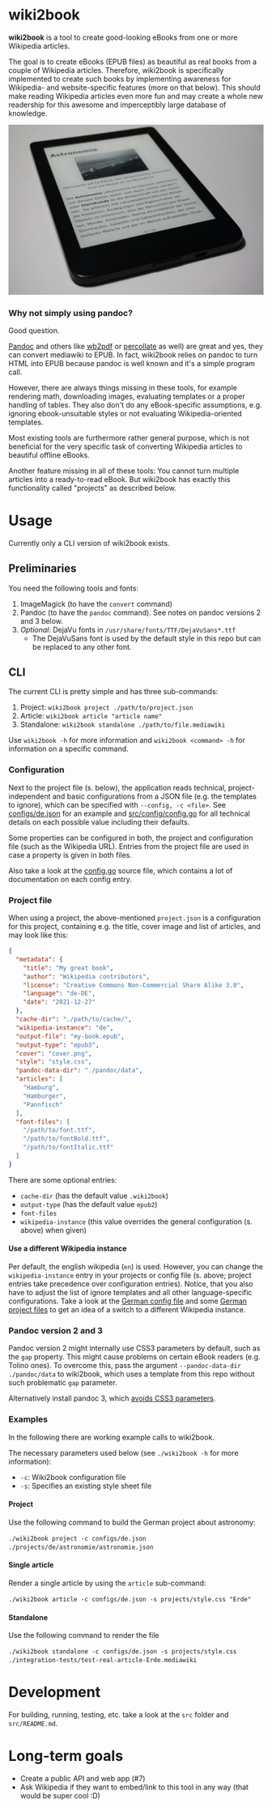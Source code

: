 # wiki2book

**wiki2book** is a tool to create good-looking eBooks from one or more Wikipedia articles.

The goal is to create eBooks (EPUB files) as beautiful as real books from a couple of Wikipedia articles.
Therefore, wiki2book is specifically implemented to create such books by implementing awareness for Wikipedia- and website-specific features (more on that below).
This should make reading Wikipedia articles even more fun and may create a whole new readership for this awesome and imperceptibly large database of knowledge. 

<p align="center">
<img src="photo.JPG" alt="eBook of the German article about astronomy on a Tolino eBook-reader."/>
</p>

### Why not simply using pandoc?

Good question.

[Pandoc](https://pandoc.org/epub.html) and others like [wb2pdf](https://mediawiki2latex.wmflabs.org/) or [percollate](https://github.com/danburzo/percollate) as well) are great and yes, they can convert mediawiki to EPUB.
In fact, wiki2book relies on pandoc to turn HTML into EPUB because pandoc is well known and it's a simple program call.

However, there are always things missing in these tools, for example rendering math, downloading images, evaluating templates or a proper handling of tables.
They also don't do any eBook-specific assumptions, e.g. ignoring ebook-unsuitable styles or not evaluating Wikipedia-oriented templates.

Most existing tools are furthermore rather general purpose, which is not beneficial for the very specific task of converting Wikipedia articles to beautiful offline eBooks.

Another feature missing in all of these tools: You cannot turn multiple articles into a ready-to-read eBook.
But wiki2book has exactly this functionality called "projects" as described below.

# Usage

Currently only a CLI version of wiki2book exists.

## Preliminaries

You need the following tools and fonts:

1. ImageMagick (to have the `convert` command)
2. Pandoc (to have the `pandoc` command). See notes on pandoc versions 2 and 3 below.
3. *Optional:* DejaVu fonts in `/usr/share/fonts/TTF/DejaVuSans*.ttf`
    * The DejaVuSans font is used by the default style in this repo but can be replaced to any other font.

## CLI

The current CLI is pretty simple and has three sub-commands:

1. Project: `wiki2book project ./path/to/project.json`
2. Article: `wiki2book article "article name"`
3. Standalone: `wiki2book standalone ./path/to/file.mediawiki`

Use `wiki2book -h` for more information and `wiki2book <command> -h` for information on a specific command.

### Configuration

Next to the project file (s. below), the application reads technical, project-independent and basic configurations from a JSON file (e.g. the templates to ignore), which can be specified with `--config, -c <file>`.
See [configs/de.json](configs/de.json) for an example and [src/config/config.go](src/config/config.go) for all technical details on each possible value including their defaults.

Some properties can be configured in both, the project and configuration file (such as the Wikipedia URL).
Entries from the project file are used in case a property is given in both files.

Also take a look at the [config.go](src/config/config.go) source file, which contains a lot of documentation on each config entry.

### Project file

When using a project, the above-mentioned `project.json` is a configuration for this project, containing e.g. the title, cover image and list of articles, and may look like this:

```json
{
  "metadata": {
    "title": "My great book",
    "author": "Wikipedia contributors",
    "license": "Creative Commons Non-Commercial Share Alike 3.0",
    "language": "de-DE",
    "date": "2021-12-27"
  },
  "cache-dir": "./path/to/cache/",
  "wikipedia-instance": "de",
  "output-file": "my-book.epub",
  "output-type": "epub3",
  "cover": "cover.png",
  "style": "style.css",
  "pandoc-data-dir": "./pandoc/data",
  "articles": [
    "Hamburg",
    "Hamburger",
    "Pannfisch"
  ],
  "font-files": [
    "/path/to/font.ttf",
    "/path/to/fontBold.ttf",
    "/path/to/fontItalic.ttf"
  ]
}
```

There are some optional entries:

* `cache-dir` (has the default value `.wiki2book`)
* `output-type` (has the default value `epub2`)
* `font-files`
* `wikipedia-instance` (this value overrides the general configuration (s. above) when given)

#### Use a different Wikipedia instance

Per default, the english wikipedia (`en`) is used.
However, you can change the `wikipedia-instance` entry in your projects or config file (s. above; project entries take precedence over configuration entries).
Notice, that you also have to adjust the list of ignore templates and all other language-specific configurations.
Take a look at the [German config file](configs/de.json) and some [German project files](projects/de/) to get an idea of a switch to a different Wikipedia instance.

### Pandoc version 2 and 3

Pandoc version 2 might internally use CSS3 parameters by default, such as the `gap` property.
This might cause problems on certain eBook readers (e.g. Tolino ones).
To overcome this, pass the argument `--pandoc-data-dir ./pandoc/data` to wiki2book, which uses a template from this repo without such problematic `gap` parameter.

Alternatively install pandoc 3, which [avoids CSS3 parameters](https://github.com/jgm/pandoc/blob/3.0/data/epub.css#L166:L169).

### Examples

In the following there are working example calls to wiki2book.

The necessary parameters used below (see `./wiki2book -h` for more information):

* `-c`: Wiki2book configuration file
* `-s`: Specifies an existing style sheet file

#### Project

Use the following command to build the German project about astronomy:

`./wiki2book project -c configs/de.json ./projects/de/astronomie/astronomie.json`

#### Single article

Render a single article by using the `article` sub-command:

`./wiki2book article -c configs/de.json -s projects/style.css "Erde"`

#### Standalone

Use the following command to render the file

`./wiki2book standalone -c configs/de.json -s projects/style.css ./integration-tests/test-real-article-Erde.mediawiki`

# Development

For building, running, testing, etc. take a look at the `src` folder and `src/README.md`.

# Long-term goals

* Create a public API and web app (#7)
* Ask Wikipedia if they want to embed/link to this tool in any way (that would be super cool :D)
